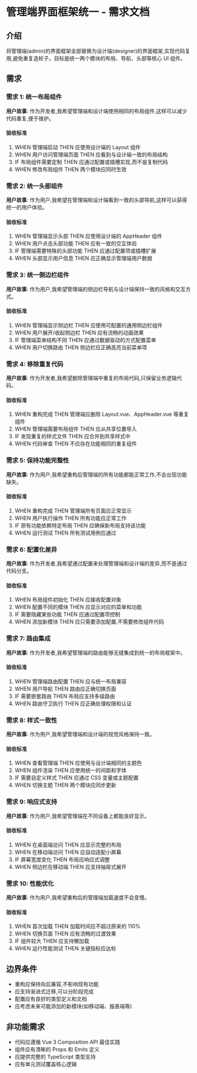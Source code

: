 # 管理端界面框架统一 - 需求文档

## 介绍

将管理端(admin)的界面框架全部替换为设计端(designer)的界面框架,实现代码复用,避免重复造轮子。目标是统一两个模块的布局、导航、头部等核心 UI 组件。

## 需求

### 需求 1: 统一布局组件

**用户故事**: 作为开发者,我希望管理端和设计端使用相同的布局组件,这样可以减少代码重复,便于维护。

#### 验收标准

1. WHEN 管理端启动 THEN 应使用设计端的 Layout 组件
2. WHEN 用户访问管理端页面 THEN 应看到与设计端一致的布局结构
3. IF 布局组件需要定制 THEN 应通过配置或插槽实现,而不是复制代码
4. WHEN 修改布局组件 THEN 两个模块应同时生效

### 需求 2: 统一头部组件

**用户故事**: 作为用户,我希望在管理端和设计端看到一致的头部导航,这样可以获得统一的用户体验。

#### 验收标准

1. WHEN 管理端显示头部 THEN 应使用设计端的 AppHeader 组件
2. WHEN 用户点击头部功能 THEN 应有一致的交互体验
3. IF 管理端需要特殊的头部功能 THEN 应通过配置项或插槽扩展
4. WHEN 头部显示用户信息 THEN 应正确显示管理端用户数据

### 需求 3: 统一侧边栏组件

**用户故事**: 作为用户,我希望管理端的侧边栏导航与设计端保持一致的风格和交互方式。

#### 验收标准

1. WHEN 管理端显示侧边栏 THEN 应使用可配置的通用侧边栏组件
2. WHEN 用户展开/收起侧边栏 THEN 应有流畅的动画效果
3. IF 管理端菜单结构不同 THEN 应通过数据驱动的方式配置菜单
4. WHEN 用户切换路由 THEN 侧边栏应正确高亮当前菜单项

### 需求 4: 移除重复代码

**用户故事**: 作为开发者,我希望删除管理端中重复的布局代码,只保留业务逻辑代码。

#### 验收标准

1. WHEN 重构完成 THEN 管理端应删除 Layout.vue、AppHeader.vue 等重复组件
2. WHEN 管理端需要布局组件 THEN 应从共享位置导入
3. IF 发现重复的样式文件 THEN 应合并到共享样式中
4. WHEN 代码审查 THEN 不应存在功能相同的重复组件

### 需求 5: 保持功能完整性

**用户故事**: 作为用户,我希望重构后管理端的所有功能都能正常工作,不会出现功能缺失。

#### 验收标准

1. WHEN 重构完成 THEN 管理端所有页面应正常显示
2. WHEN 用户执行操作 THEN 所有功能应正常工作
3. IF 原有功能依赖特定布局 THEN 应确保新布局支持该功能
4. WHEN 运行测试 THEN 所有测试用例应通过

### 需求 6: 配置化差异

**用户故事**: 作为开发者,我希望通过配置来处理管理端和设计端的差异,而不是通过代码分支。

#### 验收标准

1. WHEN 布局组件初始化 THEN 应接收配置对象
2. WHEN 配置不同的模块 THEN 应显示对应的菜单和功能
3. IF 需要隐藏某些功能 THEN 应通过配置项控制
4. WHEN 添加新模块 THEN 应只需要添加配置,不需要修改组件代码

### 需求 7: 路由集成

**用户故事**: 作为开发者,我希望管理端的路由能够无缝集成到统一的布局框架中。

#### 验收标准

1. WHEN 管理端路由配置 THEN 应与统一布局兼容
2. WHEN 用户导航 THEN 路由应正确切换页面
3. IF 需要嵌套路由 THEN 布局应支持多级路由
4. WHEN 路由守卫执行 THEN 应正确处理权限和认证

### 需求 8: 样式一致性

**用户故事**: 作为用户,我希望管理端和设计端的视觉风格保持一致。

#### 验收标准

1. WHEN 查看管理端 THEN 应使用与设计端相同的主题色
2. WHEN 组件渲染 THEN 应使用统一的间距和字体
3. IF 需要自定义样式 THEN 应通过 CSS 变量或主题配置
4. WHEN 切换主题 THEN 两个模块应同步更新

### 需求 9: 响应式支持

**用户故事**: 作为用户,我希望管理端在不同设备上都能良好显示。

#### 验收标准

1. WHEN 在桌面端访问 THEN 应显示完整的布局
2. WHEN 在移动端访问 THEN 应自动适配小屏幕
3. IF 屏幕宽度变化 THEN 布局应响应式调整
4. WHEN 侧边栏在移动端 THEN 应支持抽屉式展开

### 需求 10: 性能优化

**用户故事**: 作为用户,我希望重构后的管理端加载速度不会变慢。

#### 验收标准

1. WHEN 首次加载 THEN 加载时间应不超过原来的 110%
2. WHEN 切换页面 THEN 应有流畅的过渡效果
3. IF 组件较大 THEN 应支持懒加载
4. WHEN 运行性能测试 THEN 关键指标应达标

## 边界条件

- 重构应保持向后兼容,不影响现有功能
- 应支持渐进式迁移,可以分阶段完成
- 配置应有良好的类型定义和文档
- 应考虑未来可能添加的新模块(如移动端、报表端等)

## 非功能需求

- 代码应遵循 Vue 3 Composition API 最佳实践
- 组件应有清晰的 Props 和 Emits 定义
- 应提供完整的 TypeScript 类型支持
- 应有单元测试覆盖核心逻辑
